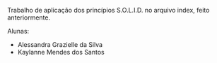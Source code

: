 Trabalho de aplicação dos princípios S.O.L.I.D. no arquivo index, feito anteriormente.

Alunas: 
- Alessandra Grazielle da Silva
- Kaylanne Mendes dos Santos
